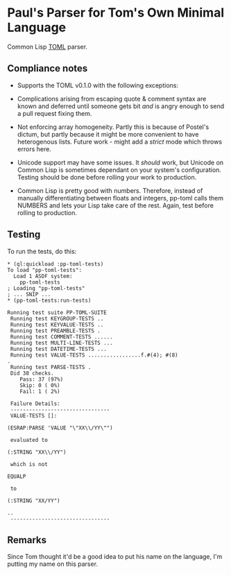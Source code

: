 Paul's Parser for Tom's Own Minimal Language
====

Common Lisp [TOML](https://github.com/mojombo/toml) parser.

Compliance notes
---

* Supports the TOML v0.1.0 with the following exceptions:

* Complications arising from escaping quote & comment syntax are known
and deferred until someone gets bit *and* is angry enough to send a
pull request fixing them.

* Not enforcing array homogeneity. Partly this is because of Postel's
dictum, but partly because it might be more convenient to have
heterogenous lists. Future work - might add a *strict* mode which
throws errors here.

* Unicode support may have some issues. It *should* work, but Unicode
on Common Lisp is sometimes dependant on your system's
configuration. Testing should be done before rolling your work to
production.

* Common Lisp is pretty good with numbers. Therefore, instead of
manually differentiating between floats and integers, pp-toml calls
them NUMBERS and lets your Lisp take care of the rest. Again, test
before rolling to production.

Testing
---

To run the tests, do this:

```
* (ql:quickload :pp-toml-tests)
To load "pp-toml-tests":
  Load 1 ASDF system:
    pp-toml-tests
; Loading "pp-toml-tests"
; ... SNIP ...
* (pp-toml-tests:run-tests)

Running test suite PP-TOML-SUITE
 Running test KEYGROUP-TESTS ..
 Running test KEYVALUE-TESTS ..
 Running test PREAMBLE-TESTS .
 Running test COMMENT-TESTS ......
 Running test MULTI-LINE-TESTS ...
 Running test DATETIME-TESTS ...
 Running test VALUE-TESTS .................f.#(4); #(8)
.
 Running test PARSE-TESTS .
 Did 38 checks.
    Pass: 37 (97%)
    Skip: 0 ( 0%)
    Fail: 1 ( 2%)

 Failure Details:
 --------------------------------
 VALUE-TESTS []:

(ESRAP:PARSE 'VALUE "\"XX\\/YY\"")

 evaluated to

(:STRING "XX\\/YY")

 which is not

EQUALP

 to

(:STRING "XX/YY")

..
 --------------------------------
```

Remarks
---

Since Tom thought it'd be a good idea to put his name on the language,
I'm putting my name on this parser.
